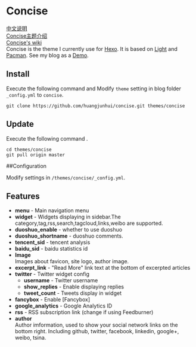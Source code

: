 # Concise

[中文说明](/README_ZH.md)<br>
[Concise主题介绍](http://opiece.me/2015/04/23/Concise-introduce/)<br>
[Concise's wiki](https://github.com/huangjunhui/concise/wiki/Concise)<br>
Concise is the theme I currently use for [Hexo](http://hexo.io/). It is based on [Light](https://github.com/hexojs/hexo-theme-light) and [Pacman](https://github.com/A-limon/pacman). See my blog as a [Demo](http://opiece.me/).

## Install

Execute the following command and Modify `theme` setting in blog folder
` _config.yml` to `concise`.

```
git clone https://github.com/huangjunhui/concise.git themes/concise
```

## Update

Execute the following command .

```
cd themes/concise
git pull origin master
```

##Configuration

Modify settings in  `/themes/concise/_config.yml`.


## Features

- **menu** - Main navigation menu
- **widget** - Widgets displaying in sidebar.The category,tag,rss,search,tagcloud,links,weibo are supported.
- **duoshuo_enable** - whether to use duoshuo
- **duoshuo_shortname** - duoshuo comments.
- **tencent_sid** - tencent analysis
- **baidu_sid** - baidu statistics id
- **Image**  
 Images about favicon, site logo, author image.
- **excerpt_link** - "Read More" link text at the bottom of excerpted articles
- **twitter** - Twitter widget config
  - **username** - Twitter username
  - **show_replies** - Enable displaying replies
  - **tweet_count** - Tweets display in widget
- **fancybox** - Enable [Fancybox]
- **google_analytics** - Google Analytics ID
- **rss** - RSS subscription link (change if using Feedburner)
- **author**  
 Author imformation, used to show your social network links on the bottom right. Including github,  twitter, facebook, linkedin, google+, weibo, tsina.
 

